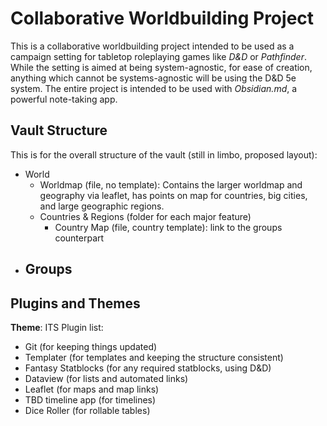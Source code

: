 # Collaborative Worldbuilding Project
This is a collaborative worldbuilding project intended to be used as a campaign setting for tabletop roleplaying games like _D&D_ or _Pathfinder_. While the setting is aimed at being system-agnostic, for ease of creation, anything which cannot be systems-agnostic will be using the D&D 5e system. The entire project is intended to be used with _Obsidian.md_, a powerful note-taking app.

## Vault Structure
This is for the overall structure of the vault (still in limbo, proposed layout):
 - World
	 - Worldmap (file, no template): Contains the larger worldmap and geography via leaflet, has points on map for countries, big cities, and large geographic regions.
	 - Countries & Regions (folder for each major feature)
		 - Country Map (file, country template): link to the groups counterpart
 - Groups
	 - 

## Plugins and Themes
__Theme__: ITS
Plugin list:
 - Git (for keeping things updated)
 - Templater (for templates and keeping the structure consistent)
 - Fantasy Statblocks (for any required statblocks, using D&D)
 - Dataview (for lists and automated links)
 - Leaflet (for maps and map links)
 - TBD timeline app (for timelines)
 - Dice Roller (for rollable tables)